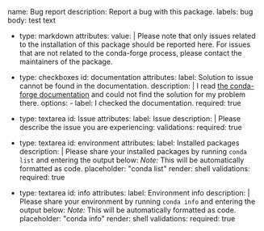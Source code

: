 name: Bug report
description: Report a bug with this package.
labels: bug
body:
  test text
  - type: markdown
    attributes:
      value: |
        Please note that only issues related to the installation of this package should be reported here. For issues that are not related to the conda-forge process, please contact the maintainers of the package.

  - type: checkboxes
    id: documentation
    attributes:
      label: Solution to issue cannot be found in the documentation.
      description: |
        I read [the conda-forge documentation](https://conda-forge.org/docs/user/introduction.html#how-can-i-install-packages-from-conda-forge) and could not find the solution for my problem there.
      options:
        - label: I checked the documentation.
          required: true

  - type: textarea
    id: Issue
    attributes:
      label: Issue
      description: |
        Please describe the issue you are experiencing:
    validations:
      required: true

  - type: textarea
    id: environment
    attributes:
      label: Installed packages
      description: |
        Please share your installed packages by running `conda list` and entering the output below:
        _Note:_ This will be automatically formatted as code.
      placeholder: "conda list"
      render: shell
    validations:
      required: true

  - type: textarea
    id: info
    attributes:
      label: Environment info
      description: |
        Please share your environment by running `conda info` and entering the output below:
        _Note:_ This will be automatically formatted as code.
      placeholder: "conda info"
      render: shell
    validations:
      required: true
